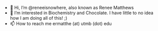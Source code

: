 - 👋 Hi, I’m @reneeisnowhere, also known as Renee Matthews
- 👀 I’m interested in Biochemistry and Chocolate.
I have little to no idea how I am doing all of this!  ;)
- 📫 How to reach me ermatthe (at)  utmb (dot) edu

<!---
reneeisnowhere/reneeisnowhere is a ✨ special ✨ repository because its `README.md` (this file) appears on your GitHub profile.
You can click the Preview link to take a look at your changes.
--->
